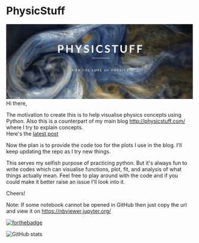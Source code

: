 # PhysicStuff
![Screenshot](Header.png)
Hi there,  

The motivation to create this is to help visualise physics concepts using Python. Also this is a counterpart of my main blog http://physicstuff.com/ where I try to explain concepts.  
Here's the [latest post](http://physicstuff.com/what-is-leidenfrost-effect/)  

Now the plan is to provide the code too for the plots I use in the blog. I'll keep updating the repo as I try new things.


This serves my selfish purpose of practicing python. But it's always fun to write codes which can visualise functions, plot, fit, and analysis of what things actually mean. 
Feel free to play around with the code and if you could make it better raise an issue I'll look into it.   

Cheers!


Note: If some notebook cannot be opened in GitHub then just copy the url and view it on https://nbviewer.jupyter.org/ 

[![forthebadge](https://forthebadge.com/images/badges/made-with-python.svg)](https://forthebadge.com)

![GitHub stats](https://github-readme-stats.vercel.app/api?username=iamstarstuff&show_icons=true&theme=synthwave&hide=contribs,prs,issues)



